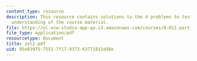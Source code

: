 ```yaml
---
content_type: resource
description: This resource contains solutions to the 4 problems to test the student's
  understanding of the course material.
file: https://ol-ocw-studio-app-qa.s3.amazonaws.com/courses/8-811-particle-physics-ii-fall-2005/95e0397575517f17937363771831d46e_sol2.pdf
file_type: application/pdf
resourcetype: Document
title: sol2.pdf
uid: 95e03975-7551-7f17-9373-63771831d46e
---
```

